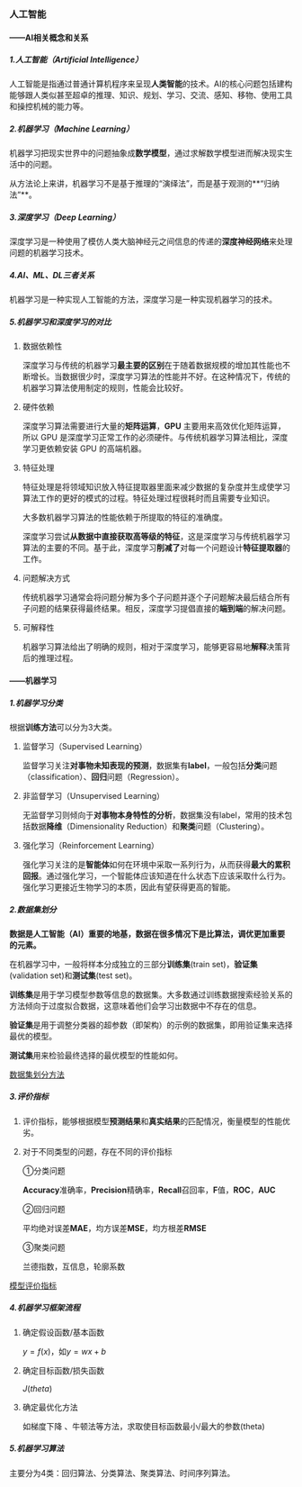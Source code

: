### 人工智能

#### ——AI相关概念和关系

##### 1.人工智能（Artificial Intelligence）

人工智能是指通过普通计算机程序来呈现**人类智能**的技术。AI的核心问题包括建构能够跟人类似甚至超卓的推理、知识、规划、学习、交流、感知、移物、使用工具和操控机械的能力等。

##### 2.机器学习（Machine Learning）

机器学习把现实世界中的问题抽象成**数学模型**，通过求解数学模型进而解决现实生活中的问题。

从方法论上来讲，机器学习不是基于推理的“演绎法”，而是基于观测的**“归纳法”**。

##### 3.深度学习（Deep Learning）

深度学习是一种使用了模仿人类大脑神经元之间信息的传递的**深度神经网络**来处理问题的机器学习技术。

##### 4.AI、ML、DL三者关系

机器学习是一种实现人工智能的方法，深度学习是一种实现机器学习的技术。

##### 5.机器学习和深度学习的对比

1. 数据依赖性

   深度学习与传统的机器学习**最主要的区别**在于随着数据规模的增加其性能也不断增长。当数据很少时，深度学习算法的性能并不好。在这种情况下，传统的机器学习算法使用制定的规则，性能会比较好。

2. 硬件依赖

   深度学习算法需要进行大量的**矩阵运算**，**GPU** 主要用来高效优化矩阵运算，所以 GPU 是深度学习正常工作的必须硬件。与传统机器学习算法相比，深度学习更依赖安装 GPU 的高端机器。

3. 特征处理

   特征处理是将领域知识放入特征提取器里面来减少数据的复杂度并生成使学习算法工作的更好的模式的过程。特征处理过程很耗时而且需要专业知识。

   大多数机器学习算法的性能依赖于所提取的特征的准确度。

   深度学习尝试**从数据中直接获取高等级的特征**，这是深度学习与传统机器学习算法的主要的不同。基于此，深度学习**削减了**对每一个问题设计**特征提取器**的工作。
   
4. 问题解决方式

   传统机器学习通常会将问题分解为多个子问题并逐个子问题解决最后结合所有子问题的结果获得最终结果。相反，深度学习提倡直接的**端到端**的解决问题。

5. 可解释性

   机器学习算法给出了明确的规则，相对于深度学习，能够更容易地**解释**决策背后的推理过程。




#### ——机器学习

##### 1.机器学习分类

根据**训练方法**可以分为3大类。

1. 监督学习（Supervised Learning）

   监督学习关注**对事物未知表现的预测**，数据集有**label**，一般包括**分类**问题（classification）、**回归**问题（Regression）。

2. 非监督学习（Unsupervised Learning）

   无监督学习则倾向于**对事物本身特性的分析**，数据集没有label，常用的技术包括数据**降维**（Dimensionality Reduction）和**聚类**问题（Clustering）。

3. 强化学习（Reinforcement Learning）

   强化学习关注的是**智能体**如何在环境中采取一系列行为，从而获得**最大的累积回报**。通过强化学习，一个智能体应该知道在什么状态下应该采取什么行为。强化学习更接近生物学习的本质，因此有望获得更高的智能。

##### 2.数据集划分

**数据是人工智能（AI）重要的地基，数据在很多情况下是比算法，调优更加重要的元素。**

在机器学习中，一般将样本分成独立的三部分**训练集**(train set)，**验证集**(validation set)和**测试集**(test set)。

**训练集**是用于学习模型参数等信息的数据集。大多数通过训练数据搜索经验关系的方法倾向于过度拟合数据，这意味着他们会学习出数据中不存在的信息。

**验证集**是用于调整分类器的超参数（即架构）的示例的数据集，即用验证集来选择最优的模型。

**测试集**用来检验最终选择的最优模型的性能如何。

[数据集划分方法](https://bigganbing.github.io/2018/09/15/%E6%95%B0%E6%8D%AE%E9%9B%86%E5%88%92%E5%88%86/)

##### 3.评价指标

1. 评价指标，能够根据模型**预测结果**和**真实结果**的匹配情况，衡量模型的性能优劣。

2. 对于不同类型的问题，存在不同的评价指标

   ①分类问题

   **Accuracy**准确率，**Precision**精确率，**Recall**召回率，**F**值，**ROC**，**AUC**

   ②回归问题

   平均绝对误差**MAE**，均方误差**MSE**，均方根差**RMSE**

   ③聚类问题

   兰德指数，互信息，轮廓系数

[模型评价指标](https://bigganbing.github.io/2019/06/06/%E8%AF%84%E4%BB%B7%E6%8C%87%E6%A0%87/)

##### 4.机器学习框架流程

1. 确定假设函数/基本函数

   $y=f(x)$，如$y = wx+b$

2. 确定目标函数/损失函数

   $J(theta)$

3. 确定最优化方法

   如梯度下降 、牛顿法等方法，求取使目标函数最小/最大的参数(theta)

##### 5.机器学习算法

主要分为4类：回归算法、分类算法、聚类算法、时间序列算法。